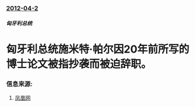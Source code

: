 ### [2012-04-2](/news/2012/04/2/index.md)

##### 匈牙利总统
# 匈牙利总统施米特·帕尔因20年前所写的博士论文被指抄袭而被迫辞职。




### 信息来源:

1. [凤凰网](http://news.ifeng.com/world/detail_2012_04/02/13628162_0.shtml)

